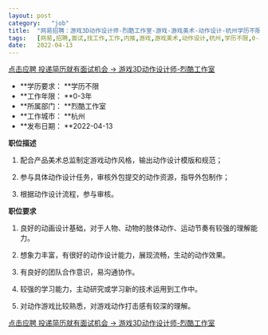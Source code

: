 ```yaml
---
layout:	post
category:	"job"
title:	"网易招聘：游戏3D动作设计师-烈酷工作室-游戏-游戏美术-动作设计-杭州学历不限0-3年"
tags:	[网易,招聘,面试,找工作,工作,内推,游戏,游戏美术,动作设计,杭州,学历不限,0-3年]
date:	2022-04-13
---
```


[点击应聘 投递简历就有面试机会 ->  游戏3D动作设计师-烈酷工作室](http://mobile.bole.netease.com/bole/boleDetail?id=39163&employeeId=346f03c3cda5f04c&key=all)



- **学历要求： **学历不限
- **工作年限： **0-3年
- **所属部门： **烈酷工作室
- **工作城市： **杭州
- **发布日期： **2022-04-13



**职位描述**

1. 配合产品美术总监制定游戏动作风格，输出动作设计模版和规范；

2. 参与具体动作设计任务，审核外包提交的动作资源，指导外包制作；

3. 根据动作设计流程，参与审核。



**职位要求**

1. 良好的动画设计基础，对于人物、动物的肢体动作、运动节奏有较强的理解能力。

2. 想象力丰富，有很好的动作设计能力，展现流畅，生动的动作效果。

3. 有良好的团队合作意识，易沟通协作。

4. 较强的学习能力，主动研究或学习新的技术运用到工作中。

5. 对动作游戏比较熟悉，对游戏动作打击感有较深的理解。



[点击应聘 投递简历就有面试机会 ->  游戏3D动作设计师-烈酷工作室](http://mobile.bole.netease.com/bole/boleDetail?id=39163&employeeId=346f03c3cda5f04c&key=all)